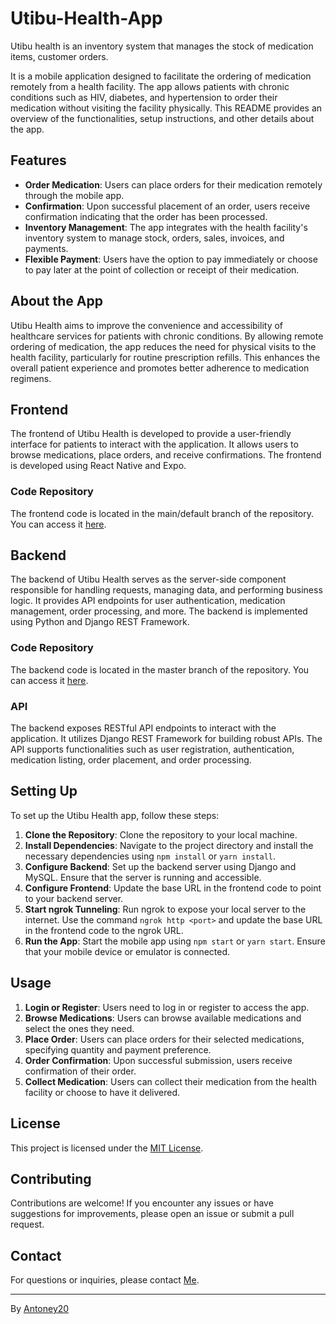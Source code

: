 # Utibu-Health-App
Utibu health is an inventory system that manages the stock of medication items, customer orders.

It is a mobile application designed to facilitate the ordering of medication remotely from a health facility. The app allows patients with chronic conditions such as HIV, diabetes, and hypertension to order their medication without visiting the facility physically. This README provides an overview of the functionalities, setup instructions, and other details about the app.

## Features

- **Order Medication**: Users can place orders for their medication remotely through the mobile app.
- **Confirmation**: Upon successful placement of an order, users receive confirmation indicating that the order has been processed.
- **Inventory Management**: The app integrates with the health facility's inventory system to manage stock, orders, sales, invoices, and payments.
- **Flexible Payment**: Users have the option to pay immediately or choose to pay later at the point of collection or receipt of their medication.

## About the App

Utibu Health aims to improve the convenience and accessibility of healthcare services for patients with chronic conditions. By allowing remote ordering of medication, the app reduces the need for physical visits to the health facility, particularly for routine prescription refills. This enhances the overall patient experience and promotes better adherence to medication regimens.

## Frontend

The frontend of Utibu Health is developed to provide a user-friendly interface for patients to interact with the application. It allows users to browse medications, place orders, and receive confirmations. The frontend is developed using React Native and Expo.

### Code Repository
The frontend code is located in the main/default branch of the repository. You can access it [here](https://github.com/Antoney20/Utibu-Health-App.git).

## Backend

The backend of Utibu Health serves as the server-side component responsible for handling requests, managing data, and performing business logic. It provides API endpoints for user authentication, medication management, order processing, and more. The backend is implemented using Python and Django REST Framework.

### Code Repository
The backend code is located in the master branch of the repository. You can access it [here](https://github.com/Antoney20/Utibu-Health-App.git/tree/master).

### API
The backend exposes RESTful API endpoints to interact with the application. It utilizes Django REST Framework for building robust APIs. The API supports functionalities such as user registration, authentication, medication listing, order placement, and order processing.


## Setting Up

To set up the Utibu Health app, follow these steps:

1. **Clone the Repository**: Clone the repository to your local machine.
2. **Install Dependencies**: Navigate to the project directory and install the necessary dependencies using `npm install` or `yarn install`.
3. **Configure Backend**: Set up the backend server using Django and MySQL. Ensure that the server is running and accessible.
4. **Configure Frontend**: Update the base URL in the frontend code to point to your backend server.
5. **Start ngrok Tunneling**: Run ngrok to expose your local server to the internet. Use the command `ngrok http <port>` and update the base URL in the frontend code to the ngrok URL.
6. **Run the App**: Start the mobile app using `npm start` or `yarn start`. Ensure that your mobile device or emulator is connected.

## Usage

1. **Login or Register**: Users need to log in or register to access the app.
2. **Browse Medications**: Users can browse available medications and select the ones they need.
3. **Place Order**: Users can place orders for their selected medications, specifying quantity and payment preference.
4. **Order Confirmation**: Upon successful submission, users receive confirmation of their order.
5. **Collect Medication**: Users can collect their medication from the health facility or choose to have it delivered.

## License

This project is licensed under the [MIT License](LICENSE).

## Contributing

Contributions are welcome! If you encounter any issues or have suggestions for improvements, please open an issue or submit a pull request.

## Contact

For questions or inquiries, please contact [Me](mailto:contact@utibuhealth.com).

---

By [Antoney20](https://www.utibuhealth.com)

